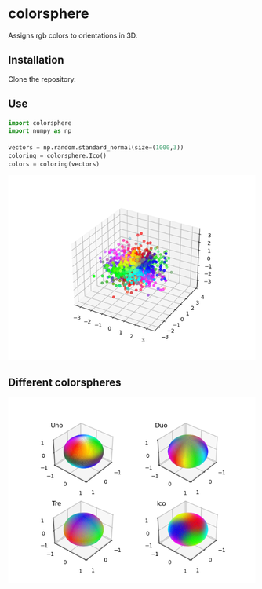 # colorsphere
Assigns rgb colors to orientations in 3D.

## Installation
Clone the repository.

## Use
``` python
import colorsphere
import numpy as np

vectors = np.random.standard_normal(size=(1000,3))
coloring = colorsphere.Ico() 
colors = coloring(vectors)
```
![](https://github.com/vedranaa/colorsphere/raw/main/Figure1.png)

## Different colorspheres
![](https://github.com/vedranaa/colorsphere/raw/main/Figure2.png)
